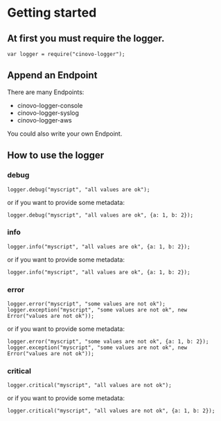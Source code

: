 
# Getting started

## At first you must require the logger.

    var logger = require("cinovo-logger");

## Append an Endpoint

There are many Endpoints:

* cinovo-logger-console
* cinovo-logger-syslog
* cinovo-logger-aws

You could also write your own Endpoint.

## How to use the logger

### debug

    logger.debug("myscript", "all values are ok");

or if you want to provide some metadata:

    logger.debug("myscript", "all values are ok", {a: 1, b: 2});

### info

    logger.info("myscript", "all values are ok", {a: 1, b: 2});

or if you want to provide some metadata:

    logger.info("myscript", "all values are ok", {a: 1, b: 2});

### error

    logger.error("myscript", "some values are not ok");
    logger.exception("myscript", "some values are not ok", new Error("values are not ok"));

or if you want to provide some metadata:

    logger.error("myscript", "some values are not ok", {a: 1, b: 2});
    logger.exception("myscript", "some values are not ok", new Error("values are not ok"));

### critical

    logger.critical("myscript", "all values are not ok");

or if you want to provide some metadata:

    logger.critical("myscript", "all values are not ok", {a: 1, b: 2});
